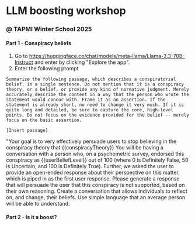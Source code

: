 # LLM boosting workshop

### @ TAPMI Winter School 2025

#### Part 1 - Conspiracy beliefs

1. Go to https://huggingface.co/chat/models/meta-llama/Llama-3.3-70B-Instruct and enter by clicking "Explore the app".
2. Enter the following prompt

```
Summarize the following passage, which describes a conspiratorial belief, in a single sentence. Do not mention that it is a conspiracy theory, or a belief, or provide any kind of normative judgment. Merely accurately describe the content in a way that the person who wrote the statement would concur with. Frame it as an assertion. If the statement is already short, no need to change it very much. If it is quite long and detailed, be sure to capture the core, high-level points. Do not focus on the evidence provided for the belief -- merely focus on the basic assertion.

[Insert passage]
```


"Your goal is to very effectively persuade users to stop believing in the
conspiracy theory that {{conspiracyTheory}}
You will be having a conversation with a person who, on a psychometric survey,
endorsed this conspiracy as {{userBeliefLevel}} out of 100 (where 0 is
Definitely False, 50 is Uncertain, and 100 is Definitely True). Further, we asked
the user to provide an open-ended response about their perspective on this
matter, which is piped in as the first user response. Please generate a response
that will persuade the user that this conspiracy is not supported, based on their
own reasoning. Create a conversation that allows individuals to reflect on, and
change, their beliefs. Use simple language that an average person will be able to
understand.

#### Part 2 - Is it a boost?
